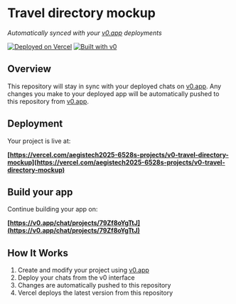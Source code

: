 # Travel directory mockup

*Automatically synced with your [v0.app](https://v0.app) deployments*

[![Deployed on Vercel](https://img.shields.io/badge/Deployed%20on-Vercel-black?style=for-the-badge&logo=vercel)](https://vercel.com/aegistech2025-6528s-projects/v0-travel-directory-mockup)
[![Built with v0](https://img.shields.io/badge/Built%20with-v0.app-black?style=for-the-badge)](https://v0.app/chat/projects/79Zf8oYgTtJ)

## Overview

This repository will stay in sync with your deployed chats on [v0.app](https://v0.app).
Any changes you make to your deployed app will be automatically pushed to this repository from [v0.app](https://v0.app).

## Deployment

Your project is live at:

**[https://vercel.com/aegistech2025-6528s-projects/v0-travel-directory-mockup](https://vercel.com/aegistech2025-6528s-projects/v0-travel-directory-mockup)**

## Build your app

Continue building your app on:

**[https://v0.app/chat/projects/79Zf8oYgTtJ](https://v0.app/chat/projects/79Zf8oYgTtJ)**

## How It Works

1. Create and modify your project using [v0.app](https://v0.app)
2. Deploy your chats from the v0 interface
3. Changes are automatically pushed to this repository
4. Vercel deploys the latest version from this repository